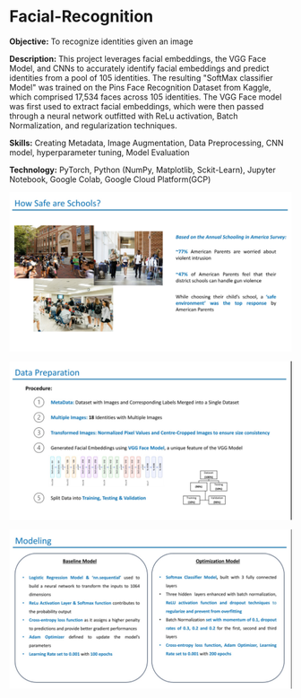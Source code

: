 # Facial-Recognition

**Objective:** To recognize identities given an image

**Description:** 
This project leverages facial embeddings, the VGG Face Model, and CNNs to accurately identify facial embeddings and predict identities from a pool of 105 identities. The resulting "SoftMax classifier Model" was trained on the Pins Face Recognition Dataset from Kaggle, which comprised 17,534 faces across 105 identities. The VGG Face model was first used to extract facial embeddings, which were then passed through a neural network outfitted with ReLu activation, Batch Normalization, and regularization techniques. 

**Skills:** Creating Metadata, Image Augmentation, Data Preprocessing, CNN model, hyperparameter tuning, Model Evaluation

**Technology:** PyTorch, Python (NumPy, Matplotlib, Sckit-Learn), Jupyter Notebook, Google Colab, Google Cloud Platform(GCP)

![Project Overview](https://github.com/Jamelia-G/Facial-Recognition/blob/dc31647b61eb46cb604bd397b32d8d663e6f083d/Screenshot_20240615_102925_PowerPoint.jpg)

![Data Preparation](https://github.com/Jamelia-G/Facial-Recognition/blob/56fc3a4c370d2cd16c5f33e8ee96ab32492c9a83/Screenshot_20240615_102931_PowerPoint.jpg)

![Model](https://github.com/Jamelia-G/Facial-Recognition/blob/5e418c692f90b80c749a3ab1ad33d2c5ec71ea17/Screenshot_20240615_102944_PowerPoint.jpg)
